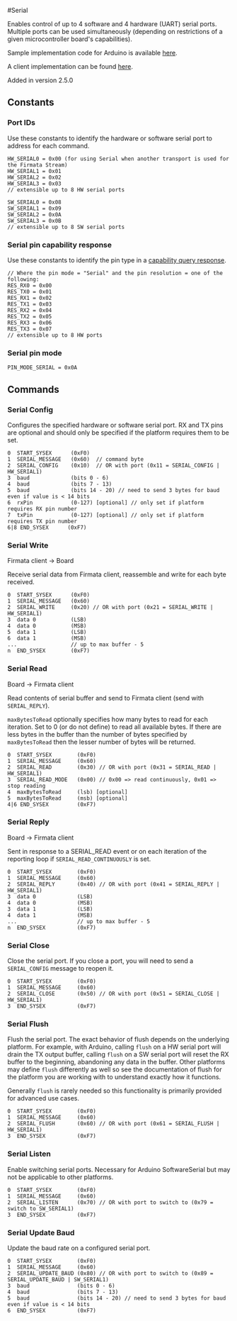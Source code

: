 #Serial

Enables control of up to 4 software and 4 hardware (UART) serial ports. Multiple ports can be
used simultaneously (depending on restrictions of a given microcontroller board's capabilities).

Sample implementation code for Arduino is available [here](https://github.com/firmata/arduino/blob/master/examples/StandardFirmataPlus/StandardFirmataPlus.ino).

A client implementation can be found [here](https://github.com/jgautier/firmata/blob/master/lib/firmata.js).

Added in version 2.5.0

## Constants

### Port IDs

Use these constants to identify the hardware or software serial port to address for each command.

```
HW_SERIAL0 = 0x00 (for using Serial when another transport is used for the Firmata Stream)
HW_SERIAL1 = 0x01
HW_SERIAL2 = 0x02
HW_SERIAL3 = 0x03
// extensible up to 8 HW serial ports

SW_SERIAL0 = 0x08
SW_SERIAL1 = 0x09
SW_SERIAL2 = 0x0A
SW_SERIAL3 = 0x0B
// extensible up to 8 SW serial ports
```

### Serial pin capability response

Use these constants to identify the pin type in a [capability query response](https://github.com/firmata/protocol/blob/master/protocol.md#capability-query).

```
// Where the pin mode = "Serial" and the pin resolution = one of the following:
RES_RX0 = 0x00
RES_TX0 = 0x01
RES_RX1 = 0x02
RES_TX1 = 0x03
RES_RX2 = 0x04
RES_TX2 = 0x05
RES_RX3 = 0x06
RES_TX3 = 0x07
// extensible up to 8 HW ports

```

### Serial pin mode

```
PIN_MODE_SERIAL = 0x0A
```

## Commands

### Serial Config

Configures the specified hardware or software serial port. RX and TX pins are optional and should
only be specified if the platform requires them to be set.

```
0  START_SYSEX      (0xF0)
1  SERIAL_MESSAGE   (0x60)  // command byte
2  SERIAL_CONFIG    (0x10)  // OR with port (0x11 = SERIAL_CONFIG | HW_SERIAL1)
3  baud             (bits 0 - 6)
4  baud             (bits 7 - 13)
5  baud             (bits 14 - 20) // need to send 3 bytes for baud even if value is < 14 bits
6  rxPin            (0-127) [optional] // only set if platform requires RX pin number
7  txPin            (0-127) [optional] // only set if platform requires TX pin number
6|8 END_SYSEX      (0xF7)
```

### Serial Write

Firmata client -> Board

Receive serial data from Firmata client, reassemble and write for each byte received.

```
0  START_SYSEX      (0xF0)
1  SERIAL_MESSAGE   (0x60)
2  SERIAL_WRITE     (0x20) // OR with port (0x21 = SERIAL_WRITE | HW_SERIAL1)
3  data 0           (LSB)
4  data 0           (MSB)
5  data 1           (LSB)
6  data 1           (MSB)
...                 // up to max buffer - 5
n  END_SYSEX        (0xF7)
```

### Serial Read

Board -> Firmata client

Read contents of serial buffer and send to Firmata client (send with `SERIAL_REPLY`).

`maxBytesToRead` optionally specifies how many bytes to read for each iteration. Set to 0 (or do not
define) to read all available bytes. If there are less bytes in the buffer than the number of bytes
specified by `maxBytesToRead` then the lesser number of bytes will be returned.

```
0  START_SYSEX        (0xF0)
1  SERIAL_MESSAGE     (0x60)
2  SERIAL_READ        (0x30) // OR with port (0x31 = SERIAL_READ | HW_SERIAL1)
3  SERIAL_READ_MODE   (0x00) // 0x00 => read continuously, 0x01 => stop reading
4  maxBytesToRead     (lsb) [optional]
5  maxBytesToRead     (msb) [optional]
4|6 END_SYSEX         (0xF7)
```

### Serial Reply

Board -> Firmata client

Sent in response to a SERIAL_READ event or on each iteration of the reporting loop if `SERIAL_READ_CONTINUOUSLY` is set.

```
0  START_SYSEX        (0xF0)
1  SERIAL_MESSAGE     (0x60)
2  SERIAL_REPLY       (0x40) // OR with port (0x41 = SERIAL_REPLY | HW_SERIAL1)
3  data 0             (LSB)
4  data 0             (MSB)
3  data 1             (LSB)
4  data 1             (MSB)
...                   // up to max buffer - 5
n  END_SYSEX          (0xF7)
```

### Serial Close

Close the serial port. If you close a port, you will need to send a `SERIAL_CONFIG` message to
reopen it.

```
0  START_SYSEX        (0xF0)
1  SERIAL_MESSAGE     (0x60)
2  SERIAL_CLOSE       (0x50) // OR with port (0x51 = SERIAL_CLOSE | HW_SERIAL1)
3  END_SYSEX          (0xF7)
```

### Serial Flush

Flush the serial port. The exact behavior of flush depends on the underlying platform. For example,
with Arduino, calling `flush` on a HW serial port will drain the TX output buffer, calling `flush`
on a SW serial port will reset the RX buffer to the beginning, abandoning any data in the buffer.
Other platforms may define `flush` differently as well so see the documentation of flush for the
platform you are working with to understand exactly how it functions.

Generally `flush` is rarely needed so this functionality is primarily provided for advanced use
cases.

```
0  START_SYSEX        (0xF0)
1  SERIAL_MESSAGE     (0x60)
2  SERIAL_FLUSH       (0x60) // OR with port (0x61 = SERIAL_FLUSH | HW_SERIAL1)
3  END_SYSEX          (0xF7)
```

### Serial Listen

Enable switching serial ports. Necessary for Arduino SoftwareSerial but may not be applicable to
other platforms.

```
0  START_SYSEX        (0xF0)
1  SERIAL_MESSAGE     (0x60)
2  SERIAL_LISTEN      (0x70) // OR with port to switch to (0x79 = switch to SW_SERIAL1)
3  END_SYSEX          (0xF7)
```

### Serial Update Baud

Update the baud rate on a configured serial port.

```
0  START_SYSEX        (0xF0)
1  SERIAL_MESSAGE     (0x60)
2  SERIAL_UPDATE_BAUD (0x80) // OR with port to switch to (0x89 = SERIAL_UPDATE_BAUD | SW_SERIAL1)
3  baud               (bits 0 - 6)
4  baud               (bits 7 - 13)
5  baud               (bits 14 - 20) // need to send 3 bytes for baud even if value is < 14 bits
6  END_SYSEX          (0xF7)
```
